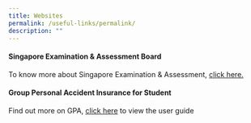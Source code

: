 ```yaml
---
title: Websites
permalink: /useful-links/permalink/
description: ""
---
```

#### Singapore Examination & Assessment Board
To know more about Singapore Examination & Assessment, <a href = "https://www.seab.gov.sg/home/#">click here.</a>

#### Group Personal Accident Insurance for Student
Find out more on GPA, <a href = "/files/Useful%20Link/GPA%20Product%20Fact%20Sheet%202022.pdf">click here</a> to view the user guide

